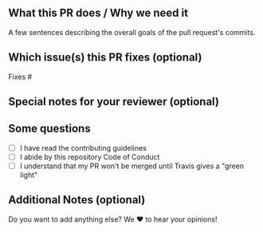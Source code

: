 <!--  Thanks for sending a pull request!  Here are some tips for you:
1. If this is your first time, read our contributor guidelines  https://github.com/HackAssistant/registration/blob/master/.github/CONTRIBUTING.md
-->

## What this PR does / Why we need it
A few sentences describing the overall goals of the pull request's commits.

## Which issue(s) this PR fixes (optional) 
<!--Fixes #<issue number>(, fixes #<issue_number>, ...) format, will close the issue(s) when PR gets merged)-->
Fixes #

## Special notes for your reviewer (optional)



## Some questions
- [ ] I have read the contributing guidelines
- [ ] I abide by this repository Code of Conduct
- [ ] I understand that my PR won't be merged until Travis gives a "green light"

<!--You can leave this and check them once the PR has been created.-->

## Additional Notes (optional)
Do you want to add anything else? We :heart: to hear your opinions!
